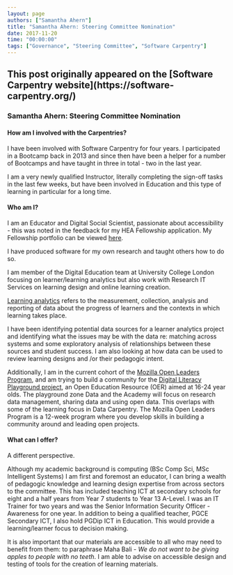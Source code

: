```yaml
---
layout: page
authors: ["Samantha Ahern"]
title: "Samantha Ahern: Steering Committee Nomination"
date: 2017-11-20
time: "00:00:00"
tags: ["Governance", "Steering Committee", "Software Carpentry"]
---
```


<h2>This post originally appeared on the [Software Carpentry website](https://software-carpentry.org/)</h2>

### Samantha Ahern: Steering Committee Nomination

#### How am I involved with the Carpentries?

I have been involved with Software Carpentry for four years. I participated in a Bootcamp back in 2013 and since then have been a helper for a number of Bootcamps and have taught in three in total - two in the last year.

I am a very newly qualified Instructor, literally completing the sign-off tasks in the last few weeks, but have been involved in Education and this type of learning in particular for a long time.

#### Who am I?

I am an Educator and Digital Social Scientist, passionate about accessibility - this was noted in the feedback for my HEA Fellowship application. My Fellowship portfolio can be viewed [here](https://myportfolio.ucl.ac.uk/view/view.php?id=153307). 

I have produced software for my own research and taught others how to do so.

I am member of the Digital Education team at University College London focusing on learner/learning analytics but also work with Research IT Services on learning design and online learning creation.

[Learning analytics](https://www.jisc.ac.uk/reports/learning-analytics-in-higher-education) refers to the measurement, collection, analysis and reporting of data about the progress of learners and the contexts in which learning takes place.

I have been identifying potential data sources for a learner analytics project and identifying what the issues may be with the data re: matching across systems and some exploratory analysis of relationships between these sources and student success. I am also looking at how data can be used to review learning designs and /or their pedagogic intent.

Additionally, I am in the current cohort of the [Mozilla Open Leaders Program](https://mozilla.github.io/leadership-training/), and am trying to build a community for the [Digital Literacy Playground project](https://github.com/quirksahern/DataLiteracyPlayground), an Open Education Resource (OER) aimed at 16-24 year olds. The playground zone Data and the Academy will focus on research data management, sharing data and using open data. This overlaps with some of the learning focus in Data Carpentry. The Mozilla Open Leaders Program is a 12-week program where you develop skills in building a community around and leading open projects.

#### What can I offer?

A different perspective.

Although my academic background is computing (BSc Comp Sci, MSc Intelligent Systems) I am first and foremost an educator, I can bring a wealth of pedagogic knowledge and learning design expertise from across sectors to the committee. This has included teaching ICT at secondary schools for eight and a half years from Year 7 students to Year 13 A-Level. I was an IT Trainer for two years and was the Senior Information Security Officer - Awareness for one year. In addition to being a qualified teacher, PGCE Secondary ICT, I also hold PGDip ICT in Education. This would provide a learning/learner focus to decision making.

It is also important that our materials are accessible to all who may need to benefit from them: to paraphrase Maha Bali - *We do not want to be giving apples to people with no teeth*. I am able to advise on accessible design and testing of tools for the creation of learning materials.
